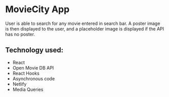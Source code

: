 # MovieCity App
User is able to search for any movie entered in search bar. A poster image is then displayed to the user, and a placeholder image is displayed if the API has no poster.

## Technology used:
- React
- Open Movie DB API 
- React Hooks
- Asynchronous code
- Netlify 
- Media Queries 


